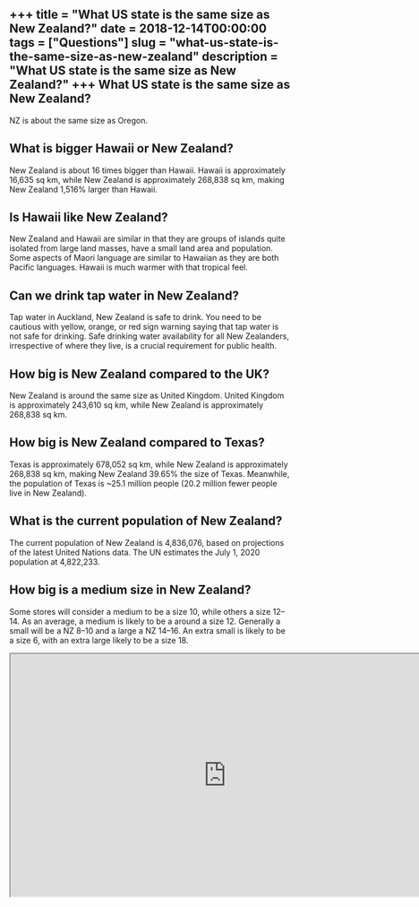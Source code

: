 +++
title = "What US state is the same size as New Zealand?"
date = 2018-12-14T00:00:00
tags = ["Questions"]
slug = "what-us-state-is-the-same-size-as-new-zealand"
description = "What US state is the same size as New Zealand?"
+++
What US state is the same size as New Zealand?
----------------------------------------------

NZ is about the same size as Oregon.

What is bigger Hawaii or New Zealand?
-------------------------------------

New Zealand is about 16 times bigger than Hawaii. Hawaii is approximately 16,635 sq km, while New Zealand is approximately 268,838 sq km, making New Zealand 1,516% larger than Hawaii.

Is Hawaii like New Zealand?
---------------------------

New Zealand and Hawaii are similar in that they are groups of islands quite isolated from large land masses, have a small land area and population. Some aspects of Maori language are similar to Hawaiian as they are both Pacific languages. Hawaii is much warmer with that tropical feel.

Can we drink tap water in New Zealand?
--------------------------------------

Tap water in Auckland, New Zealand is safe to drink. You need to be cautious with yellow, orange, or red sign warning saying that tap water is not safe for drinking. Safe drinking water availability for all New Zealanders, irrespective of where they live, is a crucial requirement for public health.

How big is New Zealand compared to the UK?
------------------------------------------

New Zealand is around the same size as United Kingdom. United Kingdom is approximately 243,610 sq km, while New Zealand is approximately 268,838 sq km.

How big is New Zealand compared to Texas?
-----------------------------------------

Texas is approximately 678,052 sq km, while New Zealand is approximately 268,838 sq km, making New Zealand 39.65% the size of Texas. Meanwhile, the population of Texas is ~25.1 million people (20.2 million fewer people live in New Zealand).

What is the current population of New Zealand?
----------------------------------------------

The current population of New Zealand is 4,836,076, based on projections of the latest United Nations data. The UN estimates the July 1, 2020 population at 4,822,233.

How big is a medium size in New Zealand?
----------------------------------------

Some stores will consider a medium to be a size 10, while others a size 12–14. As an average, a medium is likely to be a around a size 12. Generally a small will be a NZ 8–10 and a large a NZ 14–16. An extra small is likely to be a size 6, with an extra large likely to be a size 18.

<iframe allow="accelerometer; autoplay; clipboard-write; encrypted-media; gyroscope; picture-in-picture" allowfullscreen="" class="__youtube_prefs__  epyt-is-override  no-lazyload" data-no-lazy="1" data-origheight="433" data-origwidth="770" data-skipgform_ajax_framebjll="" height="433" id="_ytid_61639" loading="lazy" src="https://www.youtube.com/embed/6wncgOBGlC8?enablejsapi=1&autoplay=0&cc_load_policy=0&cc_lang_pref=&iv_load_policy=1&loop=0&modestbranding=0&rel=1&fs=1&playsinline=0&autohide=2&theme=dark&color=red&controls=1&" title="YouTube player" width="770"></iframe>